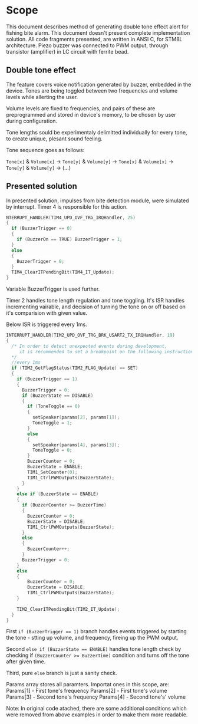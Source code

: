 # Scope

This document describes method of generating double tone effect alert for fishing bite alarm.
This document doesn't present complete implementation solution.
All code fragments presented, are written in ANSI C, for STM8L architecture.
Piezo buzzer was connected to PWM output, through transistor (amplifier) in LC circuit with ferrite bead.

## Double tone effect

The feature covers voice notification generated by buzzer, embedded in the device.
Tones are being toggled between two frequencies and volume levels while allerting the user.

Volume levels are fixed to frequencies, and pairs of these are preprogrammed and stored in device's memory, to be chosen by user during configuration.

Tone lengths sould be experimentaly delimitted individually for every tone, to create unique, plesant sound feeling.

Tone sequence goes as follows:

  `Tone[x]` & `Volume[x]` -> `Tone[y]` & `Volume[y]` -> `Tone[x]` & `Volume[x]` -> `Tone[y]` & `Volume[y]` -> (...)
 
## Presented solution

In presented solution, impulses from bite detection module, were simulated by interrupt.
Timer 4 is responsible for this action.

```c
NTERRUPT_HANDLER(TIM4_UPD_OVF_TRG_IRQHandler, 25)
{
  if (BuzzerTrigger == 0)  
  {
    if (BuzzerOn == TRUE) BuzzerTrigger = 1;
  }
  else 
  {
    BuzzerTrigger = 0;
  }
  TIM4_ClearITPendingBit(TIM4_IT_Update);
}
```

Variable BuzzerTrigger is used further.

Timer 2 handles tone length regulation and tone toggling. It's ISR handles incrementing vairable, and decision of turning the tone on or off based on it's comparision with given value. 

Below ISR is triggered every 1ms.

```c
INTERRUPT_HANDLER(TIM2_UPD_OVF_TRG_BRK_USART2_TX_IRQHandler, 19)
{
  /* In order to detect unexpected events during development,
     it is recommended to set a breakpoint on the following instruction.
  */
  //every 1ms 
  if (TIM2_GetFlagStatus(TIM2_FLAG_Update) == SET)
  {
    if (BuzzerTrigger == 1)
    {
      BuzzerTrigger = 0;
      if (BuzzerState == DISABLE)
      {
        if (ToneToggle == 0)
        {
          setSpeaker(params[2], params[1]);
          ToneToggle = 1;
        }
        else
        {
          setSpeaker(params[4], params[3]);
          ToneToggle = 0;
        }
        BuzzerCounter = 0;
        BuzzerState = ENABLE;
        TIM1_SetCounter(0);
        TIM1_CtrlPWMOutputs(BuzzerState);
      } 
    }
    else if (BuzzerState == ENABLE)
    {
      if (BuzzerCounter >= BuzzerTime)
      {
        BuzzerCounter = 0;
        BuzzerState = DISABLE; 
        TIM1_CtrlPWMOutputs(BuzzerState);
      }
      else 
      {
        BuzzerCounter++;
      }
      BuzzerTrigger = 0;
    }
    else
    {
        BuzzerCounter = 0;
        BuzzerState = DISABLE; 
        TIM1_CtrlPWMOutputs(BuzzerState);
    }
    
    TIM2_ClearITPendingBit(TIM2_IT_Update);
  }
}
```
First `if (BuzzerTrigger == 1)` branch handles events triggered by starting the tone - stting up volume, and frequency, fireing up the PWM output.

Second `else if (BuzzerState == ENABLE)` handles tone length check by checking if `(BuzzerCounter >= BuzzerTime)` condition and turns off the tone after given time.

Third, pure `else` branch is just a sanity check.

Params array stores all paramters. Importat ones in this scope, are:
Params[1] - First tone's frequency
Params[2] - First tone's volume
Params[3] - Second tone's frequency
Params[4] - Second tone's' volume

Note: In original code atached, there are some additional conditions which were removed from above examples in order to make them more readable.

